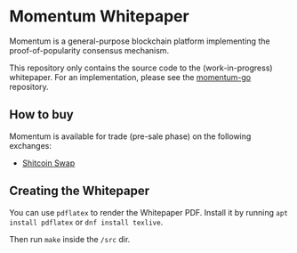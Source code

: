 # Momentum Whitepaper

Momentum is a general-purpose blockchain platform implementing the proof-of-popularity consensus mechanism.

This repository only contains the source code to the (work-in-progress) whitepaper. For an implementation, please see the [momentum-go](https://github.com/momentum-chain/momentum-go) repository.

## How to buy

Momentum is available for trade (pre-sale phase) on the following exchanges:

- [Shitcoin Swap](https://www.shitcoinswap.com/$mnt)

## Creating the Whitepaper

You can use `pdflatex` to render the Whitepaper PDF. Install it by running `apt install pdflatex` or `dnf install texlive`.

Then run `make` inside the `/src` dir.
